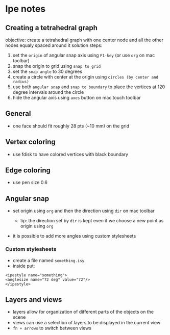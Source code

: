 # Ipe notes

## Creating a tetrahedral graph

objective: create a tetrahedral graph with one center node and all the other nodes equaly spaced around it
solution steps:
1. set the `origin` of angular snap axis using `F1-key` (or use `org` on mac toolbar)
2. snap the origin to grid using `snap to grid`
3. set the `snap angle` to 30 degrees
4. create a circle with center at the origin using `circles (by center and radius)`
5. use both `angular snap` and `snap to boundary` to place the vertices at 120 degree intervals around the circle
6. hide the angular axis using `axes` button on mac touch toolbar

## General 

- one face should fit roughly 28 pts (~10 mm) on the grid

## Vertex coloring

- use fdisk to have colored vertices with black boundary

## Edge coloring

- use pen size 0.6

## Angular snap

- set origin using `org` and then the direction using `dir` on mac toolbar
  - tip: the direction set by `dir` is kept even if we choose a new point as origin using `org`

- it is possible to add more angles using custom stylesheets


### Custom stylesheets

- create a file named `something.isy`
- inside put:

```
<ipestyle name="something">
<anglesize name="72 deg" value="72"/>
</ipestyle>
```

## Layers and views

- layers allow for organization of different parts of the objects on the scene
- views can use a selection of layers to be displayed in the current view
- `fn + arrows` to switch between views
